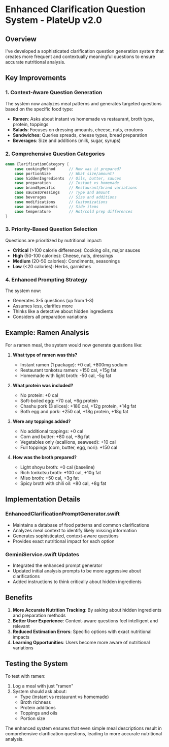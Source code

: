 # Enhanced Clarification Question System - PlateUp v2.0

## Overview
I've developed a sophisticated clarification question generation system that creates more frequent and contextually meaningful questions to ensure accurate nutritional analysis.

## Key Improvements

### 1. **Context-Aware Question Generation**
The system now analyzes meal patterns and generates targeted questions based on the specific food type:

- **Ramen**: Asks about instant vs homemade vs restaurant, broth type, protein, toppings
- **Salads**: Focuses on dressing amounts, cheese, nuts, croutons
- **Sandwiches**: Queries spreads, cheese types, bread preparation
- **Beverages**: Size and additions (milk, sugar, syrups)

### 2. **Comprehensive Question Categories**
```swift
enum ClarificationCategory {
    case cookingMethod      // How was it prepared?
    case portionSize        // What size/amount?
    case hiddenIngredients  // Oils, butter, sauces
    case preparation        // Instant vs homemade
    case brandSpecific      // Restaurant/brand variations
    case saucesDressings    // Type and amount
    case beverages          // Size and additions
    case modifications      // Customizations
    case accompaniments     // Side items
    case temperature        // Hot/cold prep differences
}
```

### 3. **Priority-Based Question Selection**
Questions are prioritized by nutritional impact:
- **Critical** (>100 calorie difference): Cooking oils, major sauces
- **High** (50-100 calories): Cheese, nuts, dressings
- **Medium** (20-50 calories): Condiments, seasonings
- **Low** (<20 calories): Herbs, garnishes

### 4. **Enhanced Prompting Strategy**
The system now:
- Generates 3-5 questions (up from 1-3)
- Assumes less, clarifies more
- Thinks like a detective about hidden ingredients
- Considers all preparation variations

## Example: Ramen Analysis

For a ramen meal, the system would now generate questions like:

1. **What type of ramen was this?**
   - Instant ramen (1 package): +0 cal, +800mg sodium
   - Restaurant tonkotsu ramen: +150 cal, +15g fat
   - Homemade with light broth: -50 cal, -5g fat

2. **What protein was included?**
   - No protein: +0 cal
   - Soft-boiled egg: +70 cal, +6g protein
   - Chashu pork (3 slices): +180 cal, +12g protein, +14g fat
   - Both egg and pork: +250 cal, +18g protein, +18g fat

3. **Were any toppings added?**
   - No additional toppings: +0 cal
   - Corn and butter: +80 cal, +8g fat
   - Vegetables only (scallions, seaweed): +10 cal
   - Full toppings (corn, butter, egg, nori): +150 cal

4. **How was the broth prepared?**
   - Light shoyu broth: +0 cal (baseline)
   - Rich tonkotsu broth: +100 cal, +10g fat
   - Miso broth: +50 cal, +3g fat
   - Spicy broth with chili oil: +80 cal, +8g fat

## Implementation Details

### EnhancedClarificationPromptGenerator.swift
- Maintains a database of food patterns and common clarifications
- Analyzes meal context to identify likely missing information
- Generates sophisticated, context-aware questions
- Provides exact nutritional impact for each option

### GeminiService.swift Updates
- Integrated the enhanced prompt generator
- Updated initial analysis prompts to be more aggressive about clarifications
- Added instructions to think critically about hidden ingredients

## Benefits

1. **More Accurate Nutrition Tracking**: By asking about hidden ingredients and preparation methods
2. **Better User Experience**: Context-aware questions feel intelligent and relevant
3. **Reduced Estimation Errors**: Specific options with exact nutritional impacts
4. **Learning Opportunities**: Users become more aware of nutritional variations

## Testing the System

To test with ramen:
1. Log a meal with just "ramen" 
2. System should ask about:
   - Type (instant vs restaurant vs homemade)
   - Broth richness
   - Protein additions
   - Toppings and oils
   - Portion size

The enhanced system ensures that even simple meal descriptions result in comprehensive clarification questions, leading to more accurate nutritional analysis.